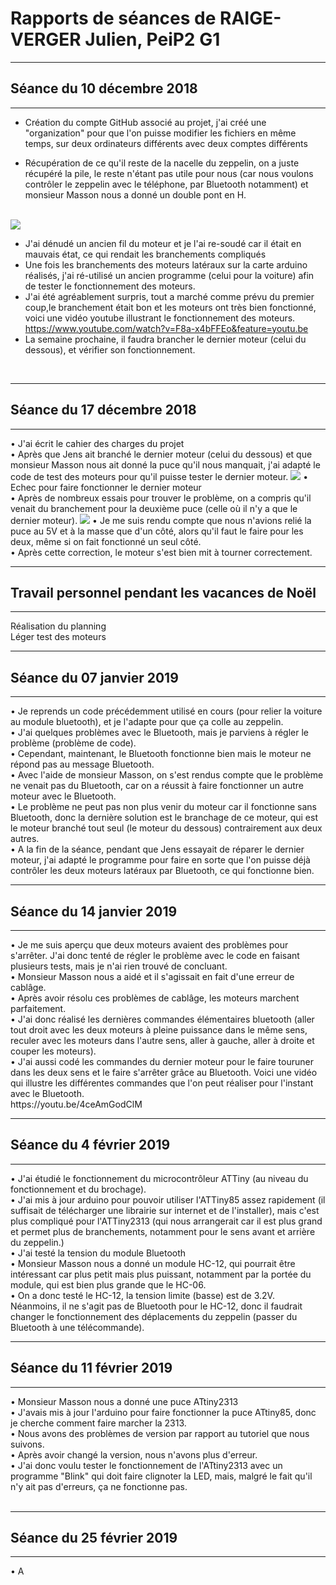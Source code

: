 <h1><strong> Rapports de séances de RAIGE-VERGER Julien, PeiP2 G1 </strong>  </h1>
<hr>
<h2> Séance du 10 décembre 2018 </h2>
<hr>

 - Création du compte GitHub associé au projet, j'ai créé une "organization" pour que l'on puisse modifier les fichiers en même temps, sur deux ordinateurs différents avec deux comptes différents 
 
- Récupération de ce qu'il reste de la nacelle du zeppelin, on a juste récupéré la pile, le reste n'étant pas utile pour nous (car nous voulons contrôler le zeppelin avec le téléphone, par Bluetooth notamment) et monsieur Masson nous a donné un double pont en H.
<br>
<img src="../Ressources/Julien/20181210_111724.jpg" />

- J'ai dénudé un ancien fil du moteur et je l'ai re-soudé car il était en mauvais état, ce qui rendait les branchements compliqués
- Une fois les branchements des moteurs latéraux sur la carte arduino réalisés, j'ai ré-utilisé un ancien programme (celui pour la voiture) afin de tester le fonctionnement des moteurs. 
- J'ai été agréablement surpris, tout a marché comme prévu du premier coup,le branchement était bon et les moteurs ont très bien fonctionné, voici une vidéo youtube illustrant le fonctionnement des moteurs. 
https://www.youtube.com/watch?v=F8a-x4bFFEo&feature=youtu.be 
- La semaine prochaine, il faudra brancher le dernier moteur (celui du dessous), et vérifier son fonctionnement.

<br>
<hr>
<h2> Séance du 17 décembre 2018 </h2>
<hr> 
 • J'ai écrit le cahier des charges du projet <br>
 • Après que Jens ait branché le dernier moteur (celui du dessous) et que monsieur Masson nous ait donné la puce qu'il nous manquait, j'ai adapté le code de test des moteurs pour qu'il puisse tester le dernier moteur. 
<img src="../Ressources/Julien/20181217_105212.jpg" />
 • Echec pour faire fonctionner le dernier moteur <br>
 • Après de nombreux essais pour trouver le problème, on a compris qu'il venait du branchement pour la deuxième puce (celle où il n'y a 
que le dernier moteur). <img src="../Ressources/Julien/20181217_105200.jpg"" />
  • Je me suis rendu compte que nous n'avions relié la puce au 5V et à la masse que d'un côté, alors qu'il faut le faire pour les deux, même si on fait fonctionné un seul côté. <br>
  • Après cette correction, le moteur s'est bien mit à tourner correctement.

<br>
<hr>
<h2> Travail personnel pendant les vacances de Noël </h2>
<hr>
Réalisation du planning <br>
Léger test des moteurs

<br>
<hr>
<h2> Séance du 07 janvier 2019 </h2>
<hr>
• Je reprends un code précédemment utilisé en cours (pour relier la voiture au module bluetooth), et je l'adapte pour que ça 
colle au zeppelin. <br>
• J'ai quelques problèmes avec le Bluetooth, mais je parviens à régler le problème (problème de code). <br>
• Cependant, maintenant, le Bluetooth fonctionne bien mais le moteur ne répond pas au message Bluetooth. <br>
• Avec l'aide de monsieur Masson, on s'est rendus compte que le problème ne venait pas du Bluetooth, car on a réussit à faire fonctionner un autre moteur avec le Bluetooth. <br>
• Le problème ne peut pas non plus venir du moteur car il fonctionne sans Bluetooth, donc la dernière solution est le branchage de ce moteur, qui est le moteur branché tout seul (le moteur du dessous) contrairement aux deux autres. <br>
• A la fin de la séance, pendant que Jens essayait de réparer le dernier moteur, j'ai adapté le programme pour faire en sorte que l'on puisse déjà contrôler les deux moteurs latéraux par Bluetooth, ce qui fonctionne bien.

<br>
<hr>
<h2> Séance du 14 janvier 2019 </h2>
<hr>
• Je me suis aperçu que deux moteurs avaient des problèmes pour s'arrêter. J'ai donc tenté de régler le problème avec le code en faisant plusieurs tests, mais je n'ai rien trouvé de concluant. <br>
• Monsieur Masson nous a aidé et il s'agissait en fait d'une erreur de cablâge. <br>
• Après avoir résolu ces problèmes de cablâge, les moteurs marchent parfaitement. <br>
• J'ai donc réalisé les dernières commandes élémentaires bluetooth (aller tout droit avec les deux moteurs à pleine puissance dans le même sens, reculer avec les moteurs dans l'autre sens, aller à gauche, aller à droite et couper les moteurs). <br>
• J'ai aussi codé les commandes du dernier moteur pour le faire touruner dans les deux sens et le faire s'arrêter grâce au Bluetooth.
Voici une vidéo qui illustre les différentes commandes que l'on peut réaliser pour l'instant avec le Bluetooth. <br>
https://youtu.be/4ceAmGodClM

<br>
<hr>
<h2> Séance du 4 février 2019 </h2>
<hr>
• J'ai étudié le fonctionnement du microcontrôleur ATTiny (au niveau du fonctionnement et du brochage). <br>
• J'ai mis à jour arduino pour pouvoir utiliser l'ATTiny85 assez rapidement (il suffisait de télécharger une librairie sur internet et de l'installer), mais c'est plus compliqué pour l'ATTiny2313 (qui nous arrangerait car il est plus grand et permet plus de branchements, notamment pour le sens avant et arrière du zeppelin.) <br>
• J'ai testé la tension du module Bluetooth <br>
• Monsieur Masson nous a donné un module HC-12, qui pourrait être intéressant car plus petit mais plus puissant, notamment par la portée du module, qui est bien plus grande que le HC-06. <br>
• On a donc testé le HC-12, la tension limite (basse) est de 3.2V.  Néanmoins, il ne s'agit pas de Bluetooth pour le HC-12, donc il faudrait changer le fonctionnement des déplacements du zeppelin (passer du Bluetooth à une télécommande).

<br>
<hr>
<h2> Séance du 11 février 2019 </h2>
<hr>
• Monsieur Masson nous a donné une puce ATtiny2313 <br>
• J'avais mis à jour l'arduino pour faire fonctionner la puce ATtiny85, donc je cherche comment faire marcher la 2313. <br>
• Nous avons des problèmes de version par rapport au tutoriel que nous suivons. <br>
• Après avoir changé la version, nous n'avons plus d'erreur. <br>
• J'ai donc voulu tester le fonctionnement de l'ATtiny2313 avec un programme "Blink" qui doit faire clignoter la LED, mais, malgré le fait qu'il n'y ait pas d'erreurs, ça ne fonctionne pas. <br>

<br>
<hr>
<h2> Séance du 25 février 2019 </h2>
<hr>
• A
